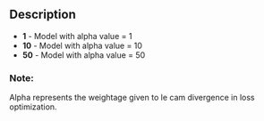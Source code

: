 ## Description

- **1** - Model with alpha value = 1
- **10** - Model with alpha value = 10
- **50** - Model with alpha value = 50

### Note:
Alpha represents the weightage given to le cam divergence in loss optimization.
